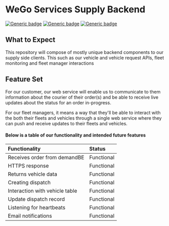 # WeGo Services Supply Backend #
[![Generic badge](https://img.shields.io/badge/version-1.2.0-<COLOR>.svg)](https://shields.io/)
[![Generic badge](https://img.shields.io/badge/build-stable-<COLOR>>.svg)](https://shields.io/) 
[![Generic badge](https://img.shields.io/badge/code_style-SWETeam22-teal.svg)](https://github.com/komoto415/COSC3339/blob/master/Trying%20Markdown/StyleAndDirectoryGuide.md)

## What to Expect ##
This repository will compose of mostly unique backend components to our supply side clients. This such as our vehicle
and vehicle request APIs, fleet monitoring and fleet manager interactions
 
## Feature Set ##
For our customer, our web service will enable us to communicate to them information about the courier of their order(s)
and be able to receive live updates about the status for an order in-progress. 

For our fleet managers, it means a way that they'll be able to interact with the both their fleets and vehicles through
a single web service where they can push and receive updates to their fleets and vehicles.  

#### Below is a table of our functionality and intended future features ####
|Functionality                  |Status     
|:---                           |:---
|Receives order from demandBE   |Functional
|HTTPS response                 |Functional
|Returns vehicle data           |Functional
|Creating dispatch              |Functional
|Interaction with vehicle table |Functional
|Update dispatch record         |Functional
|Listening for heartbeats       |Functional
|Email notifications            |Functional
